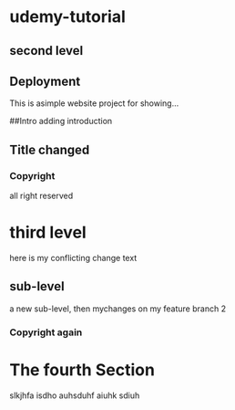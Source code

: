 # udemy-tutorial
## second level

## Deployment
This is asimple website project for showing...

##Intro
adding introduction

## Title changed
 
### Copyright
all right reserved

# third level
here is my conflicting change text

## sub-level
a new sub-level, then mychanges on my feature branch 2

### Copyright again

# The fourth Section
slkjhfa isdho auhsduhf aiuhk sdiuh 

